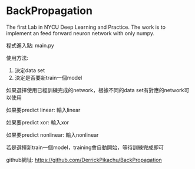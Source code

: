 # BackPropagation
The first Lab in NYCU Deep Learning and Practice. The work is to implement an feed forward neuron network with only numpy.

程式進入點: main.py

使用方法:
1. 決定data set
2. 決定是否要新train一個model

如果選擇使用已經訓練完成的network，根據不同的data set有對應的network可以使用

如果要predict linear: 輸入linear

如果要predict xor: 輸入xor

如果要predict nonlinear: 輸入nonlinear

若是選擇新train一個model，training會自動開始，等待訓練完成即可

github網址: https://github.com/DerrickPikachu/BackPropagation
